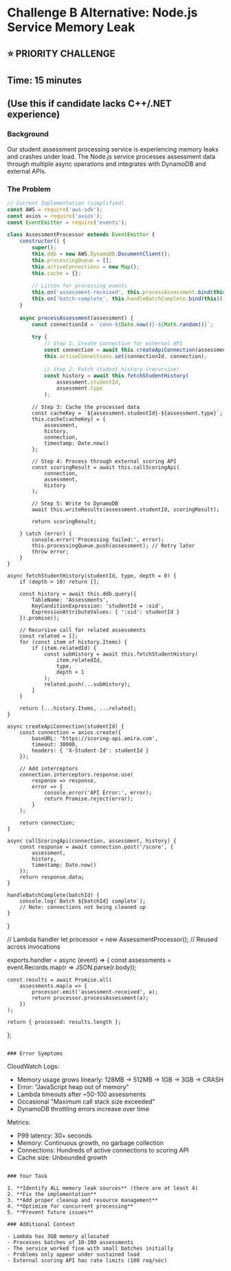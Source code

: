 # Challenge B Alternative: Node.js Service Memory Leak
## ⭐ PRIORITY CHALLENGE
## Time: 15 minutes
## (Use this if candidate lacks C++/.NET experience)

### Background

Our student assessment processing service is experiencing memory leaks and crashes under load. The Node.js service processes assessment data through multiple async operations and integrates with DynamoDB and external APIs.

### The Problem

```javascript
// Current Implementation (simplified)
const AWS = require('aws-sdk');
const axios = require('axios');
const EventEmitter = require('events');

class AssessmentProcessor extends EventEmitter {
    constructor() {
        super();
        this.ddb = new AWS.DynamoDB.DocumentClient();
        this.processingQueue = [];
        this.activeConnections = new Map();
        this.cache = {};
        
        // Listen for processing events
        this.on('assessment-received', this.processAssessment.bind(this));
        this.on('batch-complete', this.handleBatchComplete.bind(this));
    }
    
    async processAssessment(assessment) {
        const connectionId = `conn-${Date.now()}-${Math.random()}`;
        
        try {
            // Step 1: Create connection for external API
            const connection = await this.createApiConnection(assessment.studentId);
            this.activeConnections.set(connectionId, connection);
            
            // Step 2: Fetch student history (recursive)
            const history = await this.fetchStudentHistory(
                assessment.studentId, 
                assessment.type
            );
```
            
            // Step 3: Cache the processed data
            const cacheKey = `${assessment.studentId}-${assessment.type}`;
            this.cache[cacheKey] = {
                assessment,
                history,
                connection,
                timestamp: Date.now()
            };
            
            // Step 4: Process through external scoring API
            const scoringResult = await this.callScoringApi(
                connection,
                assessment,
                history
            );
            
            // Step 5: Write to DynamoDB
            await this.writeResults(assessment.studentId, scoringResult);
            
            return scoringResult;
            
        } catch (error) {
            console.error('Processing failed:', error);
            this.processingQueue.push(assessment); // Retry later
            throw error;
        }
    }
    
    async fetchStudentHistory(studentId, type, depth = 0) {
        if (depth > 10) return [];
        
        const history = await this.ddb.query({
            TableName: 'Assessments',
            KeyConditionExpression: 'studentId = :sid',
            ExpressionAttributeValues: { ':sid': studentId }
        }).promise();
        
        // Recursive call for related assessments
        const related = [];
        for (const item of history.Items) {
            if (item.relatedId) {
                const subHistory = await this.fetchStudentHistory(
                    item.relatedId, 
                    type, 
                    depth + 1
                );
                related.push(...subHistory);
            }
        }
        
        return [...history.Items, ...related];
    }
    
    async createApiConnection(studentId) {
        const connection = axios.create({
            baseURL: 'https://scoring-api.amira.com',
            timeout: 30000,
            headers: { 'X-Student-Id': studentId }
        });
        
        // Add interceptors
        connection.interceptors.response.use(
            response => response,
            error => {
                console.error('API Error:', error);
                return Promise.reject(error);
            }
        );
        
        return connection;
    }
    
    async callScoringApi(connection, assessment, history) {
        const response = await connection.post('/score', {
            assessment,
            history,
            timestamp: Date.now()
        });
        return response.data;
    }
    
    handleBatchComplete(batchId) {
        console.log(`Batch ${batchId} complete`);
        // Note: connections not being cleaned up
    }
}

// Lambda handler
let processor = new AssessmentProcessor(); // Reused across invocations

exports.handler = async (event) => {
    const assessments = event.Records.map(r => JSON.parse(r.body));
    
    const results = await Promise.all(
        assessments.map(a => {
            processor.emit('assessment-received', a);
            return processor.processAssessment(a);
        })
    );
    
    return { processed: results.length };
};
```

### Error Symptoms

```
CloudWatch Logs:
- Memory usage grows linearly: 128MB → 512MB → 1GB → 3GB → CRASH
- Error: "JavaScript heap out of memory"
- Lambda timeouts after ~50-100 assessments
- Occasional "Maximum call stack size exceeded"
- DynamoDB throttling errors increase over time

Metrics:
- P99 latency: 30+ seconds
- Memory: Continuous growth, no garbage collection
- Connections: Hundreds of active connections to scoring API
- Cache size: Unbounded growth
```

### Your Task

1. **Identify ALL memory leak sources** (there are at least 4)
2. **Fix the implementation**
3. **Add proper cleanup and resource management**
4. **Optimize for concurrent processing**
5. **Prevent future issues**

### Additional Context

- Lambda has 3GB memory allocated
- Processes batches of 10-100 assessments
- The service worked fine with small batches initially
- Problems only appear under sustained load
- External scoring API has rate limits (100 req/sec)

